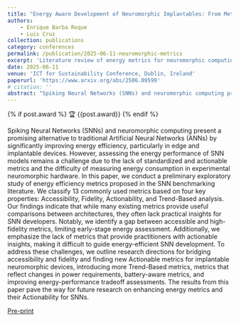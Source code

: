 ```yaml
---
title: "Energy Aware Development of Neuromorphic Implantables: From Metrics to Action"
authors:
    - Enrique Barba Roque
    - Luis Cruz
collection: publications
category: conferences
permalink: /publication/2025-06-11-neuromorphic-metrics
excerpt: 'Literature review of energy metrics for neuromorphic computing and Spiking Neural Networks (SNNs), identifying open challenges and research avenues with respect to fidelity and actionability of metrics'
date: 2025-06-11
venue: 'ICT for Sustainability Conference, Dublin, Ireland'
paperurl: 'https://www.arxiv.org/abs/2506.09599'
# citation: ''
abstract: "Spiking Neural Networks (SNNs) and neuromorphic computing present a promising alternative to traditional Artificial Neural Networks (ANNs) by significantly improving energy efficiency, particularly in edge and implantable devices. However, assessing the energy performance of SNN models remains a challenge due to the lack of standardized and actionable metrics and the difficulty of measuring energy consumption in experimental neuromorphic hardware. In this paper, we conduct a preliminary exploratory study of energy efficiency metrics proposed in the SNN benchmarking literature. We classify 13 commonly used metrics based on four key properties: Accessibility, Fidelity, Actionability, and Trend-Based analysis. Our findings indicate that while many existing metrics provide useful comparisons between architectures, they often lack practical insights for SNN developers. Notably, we identify a gap between accessible and high-fidelity metrics, limiting early-stage energy assessment. Additionally, we emphasize the lack of metrics that provide practitioners with actionable insights, making it difficult to guide energy-efficient SNN development. To address these challenges, we outline research directions for bridging accessibility and fidelity and finding new Actionable metrics for implantable neuromorphic devices, introducing more Trend-Based metrics, metrics that reflect changes in power requirements, battery-aware metrics, and improving energy-performance tradeoff assessments. The results from this paper pave the way for future research on enhancing energy metrics and their Actionability for SNNs."
---
```


{% if post.award %}
      <span class="award-badge">🏆 {{post.award}}</span>
{% endif %}

Spiking Neural Networks (SNNs) and neuromorphic computing present a promising alternative to traditional Artificial Neural Networks (ANNs) by significantly improving energy efficiency, particularly in edge and implantable devices. However, assessing the energy performance of SNN models remains a challenge due to the lack of standardized and actionable metrics and the difficulty of measuring energy consumption in experimental neuromorphic hardware. In this paper, we conduct a preliminary exploratory study of energy efficiency metrics proposed in the SNN benchmarking literature. We classify 13 commonly used metrics based on four key properties: Accessibility, Fidelity, Actionability, and Trend-Based analysis. Our findings indicate that while many existing metrics provide useful comparisons between architectures, they often lack practical insights for SNN developers. Notably, we identify a gap between accessible and high-fidelity metrics, limiting early-stage energy assessment. Additionally, we emphasize the lack of metrics that provide practitioners with actionable insights, making it difficult to guide energy-efficient SNN development. To address these challenges, we outline research directions for bridging accessibility and fidelity and finding new Actionable metrics for implantable neuromorphic devices, introducing more Trend-Based metrics, metrics that reflect changes in power requirements, battery-aware metrics, and improving energy-performance tradeoff assessments. The results from this paper pave the way for future research on enhancing energy metrics and their Actionability for SNNs.

[Pre-print](https://arxiv.org/abs/2412.10063)
